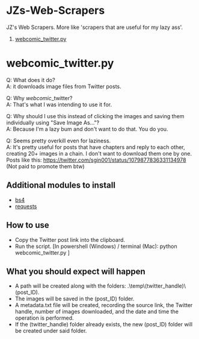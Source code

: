 # JZs-Web-Scrapers
JZ's Web Scrapers. More like 'scrapers that are useful for my lazy ass'.

1. <a href = '#webcomic_twitter.py'>webcomic_twitter.py</a>

# webcomic_twitter.py
Q: What does it do?  
A: it downloads image files from Twitter posts.

Q: Why <i>webcomic</i>_twitter?  
A: That's what I was intending to use it for.

Q: Why should I use this instead of clicking the images and saving them individually using "Save Image As..."?  
A: Because I'm a lazy bum and don't want to do that. You do you.

Q: Seems pretty overkill even for laziness.  
A: It's pretty useful for posts that have chapters and reply to each other, creating 20+ images in a chain. I don't want to download them one by one. Posts like this: https://twitter.com/sgin001/status/1079877836331134978 (Not paid to promote them btw)

<h2>Additional modules to install</h2>
<ul>
  <li><a href = 'https://www.crummy.com/software/BeautifulSoup'>bs4</a></li>
  <li><a href = 'http://docs.python-requests.org/en/master/'>requests</a></li>
</ul>

<h2>How to use</h2>
<ul>
  <li>Copy the Twitter post link into the clipboard.</li>
  <li>Run the script. [In powershell (Windows) / terminal (Mac): python webcomic_twitter.py <url>]</li>
</ul>

<h2>What you should expect will happen</h2>
<ul>
  <li>A path will be created along with the folders: .\temp\(twitter_handle)\(post_ID).</li>
  <li>The images will be saved in the (post_ID) folder.</li>
  <li>A metadata.txt file will be created, recording the source link, the Twitter handle, number of images downloaded, and the date and time the operation is performed.</li>
  <li>If the (twitter_handle) folder already exists, the new (post_ID) folder will be created under said folder.</li>
</ul>
